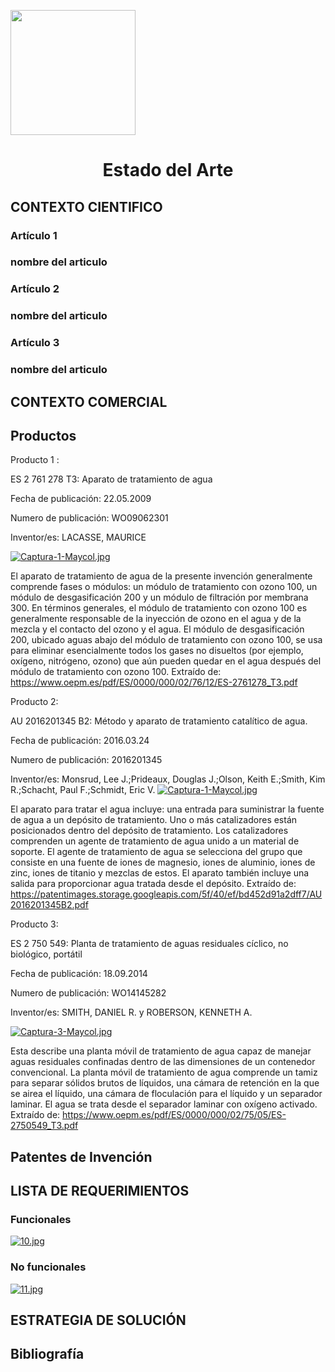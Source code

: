 <p align="left">
  <img src="https://semanadelcannabis.cayetano.edu.pe/assets/img/logo-upch.png" width="200">
  <h1 align="center">Estado del Arte</h1>
</p>

## CONTEXTO CIENTIFICO
### Artículo 1
### nombre del articulo
### Artículo 2
### nombre del articulo
### Artículo 3
### nombre del articulo
## CONTEXTO COMERCIAL
## Productos
Producto 1 :

ES 2 761 278 T3: Aparato de tratamiento de agua

Fecha de publicación: 22.05.2009

Numero de publicación: WO09062301 

Inventor/es: LACASSE, MAURICE

[![Captura-1-Maycol.jpg](https://i.postimg.cc/PJL6gFM5/Captura-1-Maycol.jpg)](https://postimg.cc/n9JY725y)

El aparato de tratamiento de agua de la presente invención generalmente comprende fases o módulos: un módulo de tratamiento con ozono 100, un módulo de desgasificación 200 y un módulo de filtración por membrana 300. En términos generales, el módulo de tratamiento con ozono 100 es generalmente responsable de la inyección de ozono en el agua y de la mezcla y el contacto del ozono y el agua. El módulo de desgasificación 200, ubicado aguas abajo del módulo de tratamiento con ozono 100, se usa para eliminar esencialmente todos los gases no disueltos (por ejemplo, oxígeno, nitrógeno, ozono) que aún pueden quedar en el agua después del módulo de tratamiento con ozono 100. 
Extraído de:
https://www.oepm.es/pdf/ES/0000/000/02/76/12/ES-2761278_T3.pdf

 Producto 2: 
 
AU 2016201345 B2: Método y aparato de tratamiento catalítico de agua.

Fecha de publicación: 2016.03.24

Numero de publicación: 2016201345

Inventor/es: Monsrud, Lee J.;Prideaux, Douglas J.;Olson, Keith E.;Smith, Kim R.;Schacht, Paul F.;Schmidt, Eric V.
[![Captura-1-Maycol.jpg](https://i.postimg.cc/PJL6gFM5/Captura-1-Maycol.jpg)](https://postimg.cc/n9JY725y)

El aparato para tratar el agua incluye: una entrada para suministrar la fuente de agua a un depósito de tratamiento. Uno o más catalizadores están posicionados dentro del depósito de tratamiento. Los catalizadores comprenden un agente de tratamiento de agua unido a un material de soporte. El agente de tratamiento de agua se selecciona del grupo que consiste en una fuente de iones de magnesio, iones de aluminio, iones de zinc, iones de titanio y mezclas de estos. El aparato también incluye una salida para proporcionar agua tratada desde el depósito.
Extraído de: 
https://patentimages.storage.googleapis.com/5f/40/ef/bd452d91a2dff7/AU2016201345B2.pdf

Producto 3: 

ES 2 750 549: Planta de tratamiento de aguas residuales cíclico, no biológico, portátil

Fecha de publicación: 18.09.2014 

Numero de publicación: WO14145282

Inventor/es: SMITH, DANIEL R. y
ROBERSON, KENNETH A.

[![Captura-3-Maycol.jpg](https://i.postimg.cc/8CttjVKC/Captura-3-Maycol.jpg)](https://postimg.cc/7CJgWjyv)

Esta describe una planta móvil de tratamiento de agua capaz de manejar aguas residuales confinadas dentro de las dimensiones de un contenedor convencional. La planta móvil de tratamiento de agua comprende un tamiz para separar sólidos brutos de líquidos, una cámara de retención en la que se airea el líquido, una cámara de floculación para el líquido y un separador laminar. El agua se trata desde el separador laminar con oxígeno activado. 
Extraído de:
https://www.oepm.es/pdf/ES/0000/000/02/75/05/ES-2750549_T3.pdf




## Patentes de Invención
## LISTA DE REQUERIMIENTOS
### Funcionales
[![10.jpg](https://i.postimg.cc/9FCfJc2J/10.jpg)](https://postimg.cc/K4pFYSRM)
### No funcionales
[![11.jpg](https://i.postimg.cc/zfHw6nmH/11.jpg)](https://postimg.cc/R39nnJZv)
## ESTRATEGIA DE SOLUCIÓN
## Bibliografía

